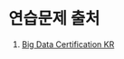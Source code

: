 # 연습문제 출처
1. [Big Data Certification KR](https://www.kaggle.com/datasets/agileteam/bigdatacertificationkr)
